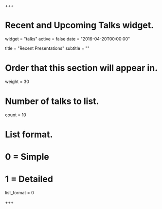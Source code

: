 +++
# Recent and Upcoming Talks widget.
widget = "talks"
active = false
date = "2016-04-20T00:00:00"

title = "Recent Presentations"
subtitle = ""

# Order that this section will appear in.
weight = 30

# Number of talks to list.
count = 10

# List format.
#   0 = Simple
#   1 = Detailed
list_format = 0

+++

